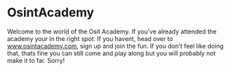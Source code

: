 # OsintAcademy
Welcome to the world of the Osit Academy. If you've already attended the academy your in the right spot. If you havent, head over to www.osintacademy.com, sign up and join the fun. If you don't feel like doing that, thats fine you can still come and play along but you will probably not make it to far. Sorry!
